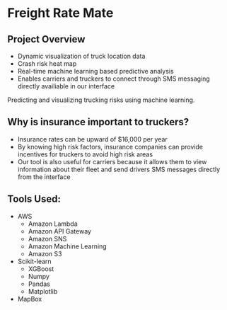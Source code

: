 # Freight Rate Mate

## Project Overview

- Dynamic visualization of truck location data
- Crash risk heat map
- Real-time machine learning based predictive analysis
- Enables carriers and truckers to connect through SMS messaging directly availiable in our interface

Predicting and visualizing trucking risks using machine learning.

## Why is insurance important to truckers?

- Insurance rates can be upward of $16,000 per year
- By knowing high risk factors, insurance companies can provide incentives for truckers to avoid high risk areas
- Our tool is also useful for carriers because it allows them to view information about their fleet and send drivers SMS messages directly from the interface

## Tools Used:

- AWS
    - Amazon Lambda
    - Amazon API Gateway
    - Amazon SNS
    - Amazon Machine Learning
    - Amazon S3
- Scikit-learn
    - XGBoost
    - Numpy
    - Pandas
    - Matplotlib
- MapBox

